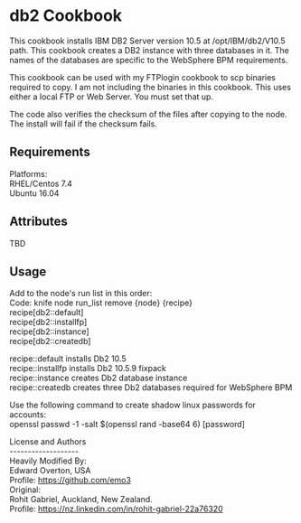db2 Cookbook
============

This cookbook installs IBM DB2 Server version 10.5 at
/opt/IBM/db2/V10.5 path.
This cookbook creates a DB2 instance with three databases in it. The names of the databases are specific to the WebSphere BPM requirements.

This cookbook can be used with my FTPlogin cookbook to scp binaries required to copy. I am not including the binaries in this cookbook.
This uses either a local FTP or Web Server.  You must set that up.

The code also verifies the checksum of the files after copying to the node. The install will fail if the checksum fails.

Requirements
------------
Platforms:<br>
RHEL/Centos 7.4<br>
Ubuntu 16.04<br>

Attributes
----------
TBD

Usage
-----
Add to the node's run list in this order:<br>
Code: knife node run_list remove {node} {recipe}<br>
recipe[db2::default]<br>
recipe[db2::installfp]<br>
recipe[db2::instance]<br>
recipe[db2::createdb]<br>

recipe::default installs Db2 10.5<br>
recipe::installfp installs Db2 10.5.9 fixpack<br>
recipe::instance creates Db2 database instance<br>
recipe::createdb creates three Db2 databases required for WebSphere BPM<br>

Use the following command to create shadow linux passwords for accounts:<br>
openssl passwd -1 -salt $(openssl rand -base64 6) [password]<br>

License and Authors<br>
-------------------<br>
Heavily Modified By:<br>
Edward Overton, USA<br>
Profile: https://github.com/emo3<br>
Original:<br>
Rohit Gabriel, Auckland, New Zealand.<br>
Profile: https://nz.linkedin.com/in/rohit-gabriel-22a76320<br>
